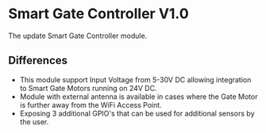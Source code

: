 # Smart Gate Controller V1.0
The update Smart Gate Controller module.

## Differences
- This module support Input Voltage from 5-30V DC allowing integration to Smart Gate Motors running on 24V DC.
- Module with external antenna is available in cases where the Gate Motor is further away from the WiFi Access Point.
- Exposing 3 additional GPIO's that can be used for additional sensors by the user.

